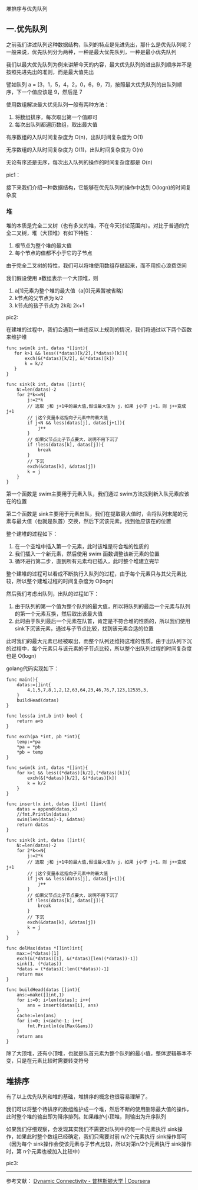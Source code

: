 堆排序与优先队列

## 一.优先队列

之前我们讲过队列这种数据结构，队列的特点是先进先出，那什么是优先队列呢？一般来说，优先队列分为两种，一种是最大优先队列，一种是最小优先队列

我们以最大优先队列为例来讲解今天的内容，最大优先队列的进出队列顺序并不是按照先进先出的准则，而是最大值先出

譬如队列 a = [3，1，5，4，2，0，6，9，7]，按照最大优先队列的出队列顺序，下一个值应该是 9，然后是 7

使用数组解决最大优先队列一般有两种方法：
1. 将数组排序，每次取出第一个值即可
2. 每次出队列都遍历数组，取出最大值

有序数组的入队时间复杂度为 O(n)，出队时间复杂度为 O(1)

无序数组的入队时间复杂度为 O(1)，出队时间复杂度为 O(n)

无论有序还是无序，每次出入队列的操作的时间复杂度都是 O(n)

pic1：

接下来我们介绍一种数据结构，它能够在优先队列的操作中达到 O(logn)的时间复杂度

### 堆
堆的本质是完全二叉树（也有多叉的堆，不在今天讨论范围内）。对比于普通的完全二叉树，堆（大顶堆）有如下特性：
1. 根节点为整个堆的最大值
2. 每个节点的值都不小于它的子节点

由于完全二叉树的特性，我们可以将堆使用数组存储起来，而不用担心浪费空间

我们假设使用 a数组表示一个大顶堆，则
 1. a[1]元素为整个堆的最大值（a[0]元素暂被省略）
 2. k节点的父节点为 k/2
 3. k节点的孩子节点为 2k和 2k+1

pic2:

在建堆的过程中，我们会遇到一些违反以上规则的情况，我们将通过以下两个函数来维护堆
 
 ```
func swim(k int, datas *[]int){
	for k>1 && less((*datas)[k/2],(*datas)[k]){
		exch(&(*datas)[k/2], &(*datas)[k])
		k = k/2
	}
}
```

```
func sink(k int, datas []int){
	N:=len(datas)-2
	for 2*k<=N{
		j:=2*k
		// 选取 j和 j+1中的最大值,假设最大值为 j，如果 j小于 j+1，则 j++变成 j+1
		// j这个变量永远指向子元素中的最大值
		if j<N && less(datas[j], datas[j+1]){
			j++
		}
		// 如果父节点比子节点要大，说明不用下沉了
		if !less(datas[k], datas[j]){
			break
		}
		// 下沉
		exch(&datas[k], &datas[j])
		k = j
	}
}
```

第一个函数是 swim主要用于元素入队，我们通过 swim方法找到新入队元素应该在的位置

第二个函数是 sink主要用于元素出队，我们在提取最大值时，会将队列末尾的元素与最大值（也就是队首）交换，然后下沉该元素，找到他应该在的位置

整个建堆的过程如下：

1. 在一个空堆中插入第一个元素，此时该堆是符合堆的性质的
2. 我们插入一个新元素，然后使用 swim 函数调整该新元素的位置
3. 循环进行第二步，直到所有元素均已插入，此时整个堆建立完毕

整个建堆的过程可以看成不断执行入队列的过程，由于每个元素只与其父元素比较，所以整个建堆过程的时间复杂度为 O(logn)

然后我们考虑出队列，出队的过程如下：

1. 由于队列的第一个值为整个队列的最大值，所以将队列的最后一个元素与队列的第一个元素互换，然后取出该最大值
2. 此时由于队列最后一个元素在队首，肯定是不符合堆的性质的，所以我们使用 sink下沉该元素，通过与子节点比较，找到该元素合适的位置

此时我们的最大元素已经被取出，而整个队列还维持这堆的性质。由于出队列下沉的过程中，每个元素只与该元素的子节点比较，所以整个出队列过程的时间复杂度也是 O(logn)

golang代码实现如下：

```
func main(){
	datas:=[]int{
		4,1,5,7,8,1,2,12,63,64,23,46,76,7,123,12535,3,
	}
	buildHead(datas)
}

func less(a int,b int) bool {
	return a<b
}

func exch(pa *int, pb *int){
	temp:=*pa
	*pa = *pb
	*pb = temp
}

func swim(k int, datas *[]int){
	for k>1 && less((*datas)[k/2],(*datas)[k]){
		exch(&(*datas)[k/2], &(*datas)[k])
		k = k/2
	}
}

func insert(x int, datas []int) []int{
	datas = append(datas,x)
	//fmt.Println(datas)
	swim(len(datas)-1, &datas)
	return datas
}

func sink(k int, datas []int){
	N:=len(datas)-2
	for 2*k<=N{
		j:=2*k
		// 选取 j和 j+1中的最大值,假设最大值为 j，如果 j小于 j+1，则 j++变成 j+1
		// j这个变量永远指向子元素中的最大值
		if j<N && less(datas[j], datas[j+1]){
			j++
		}
		// 如果父节点比子节点要大，说明不用下沉了
		if !less(datas[k], datas[j]){
			break
		}
		// 下沉
		exch(&datas[k], &datas[j])
		k = j
	}
}

func delMax(datas *[]int)int{
	max:=(*datas)[1]
	exch(&(*datas)[1], &(*datas)[len((*datas))-1])
	sink(1, (*datas))
	*datas = (*datas)[:len((*datas))-1]
	return max
}

func buildHead(datas []int){
	ans:=make([]int,1)
	for i:=0; i<len(datas); i++{
		ans = insert(datas[i], ans)
	}
	cache:=len(ans)
	for i:=0; i<cache-1; i++{
		fmt.Println(delMax(&ans))
	}
	return ans
}
```

除了大顶堆，还有小顶堆，也就是队首元素为整个队列的最小值，整体逻辑基本不变，只是在元素比较时需要转变符号

## 堆排序

有了以上优先队列和堆的基础，堆排序的概念也很容易理解了。

我们可以将整个待排序的数组维护成一个堆，然后不断的使用删除最大值的操作，此时整个堆的输出即为降序排列。如果维护小顶堆，则输出为升序队列

如果我们仔细观察，会发现其实我们不需要对队列中的每一个元素执行 sink操作，如果此时整个数组已经确定，我们只需要对前 n/2个元素执行 sink操作即可（因为每个 sink操作会使该元素与子节点比较，所以对第n/2个元素执行 sink操作时，第 n个元素也被加入比较中）

pic3:



------
参考文献：
[Dynamic Connectivity - 普林斯顿大学 | Coursera](https://www.coursera.org/learn/algorithms-part1/lecture/fjxHC/dynamic-connectivity)

